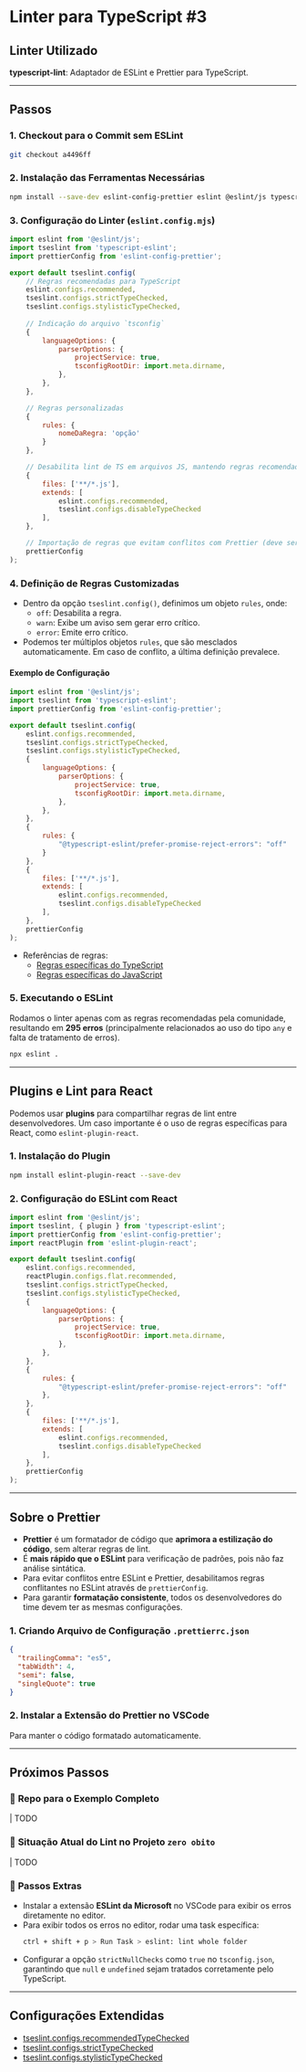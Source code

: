 # Linter para TypeScript #3

## Linter Utilizado
**typescript-lint**: Adaptador de ESLint e Prettier para TypeScript.

---

## Passos
### 1. Checkout para o Commit sem ESLint
```sh
git checkout a4496ff
```

### 2. Instalação das Ferramentas Necessárias
```sh
npm install --save-dev eslint-config-prettier eslint @eslint/js typescript typescript-eslint
```

### 3. Configuração do Linter (`eslint.config.mjs`)
```js
import eslint from '@eslint/js';
import tseslint from 'typescript-eslint';
import prettierConfig from 'eslint-config-prettier';

export default tseslint.config(
    // Regras recomendadas para TypeScript
    eslint.configs.recommended,
    tseslint.configs.strictTypeChecked,
    tseslint.configs.stylisticTypeChecked,
    
    // Indicação do arquivo `tsconfig`
    {
        languageOptions: {
            parserOptions: {
                projectService: true,
                tsconfigRootDir: import.meta.dirname,
            },
        },
    },

    // Regras personalizadas
    {
        rules: {
            nomeDaRegra: 'opção'
        }
    },

    // Desabilita lint de TS em arquivos JS, mantendo regras recomendadas para JS
    {
        files: ['**/*.js'],
        extends: [
            eslint.configs.recommended,
            tseslint.configs.disableTypeChecked
        ],
    },

    // Importação de regras que evitam conflitos com Prettier (deve ser a última para prioridade máxima)
    prettierConfig
);
```

### 4. Definição de Regras Customizadas
- Dentro da opção `tseslint.config()`, definimos um objeto `rules`, onde:
  - `off`: Desabilita a regra.
  - `warn`: Exibe um aviso sem gerar erro crítico.
  - `error`: Emite erro crítico.
- Podemos ter múltiplos objetos `rules`, que são mesclados automaticamente. Em caso de conflito, a última definição prevalece.

#### Exemplo de Configuração
```js
import eslint from '@eslint/js';
import tseslint from 'typescript-eslint';
import prettierConfig from 'eslint-config-prettier';

export default tseslint.config(
    eslint.configs.recommended,
    tseslint.configs.strictTypeChecked,
    tseslint.configs.stylisticTypeChecked,
    {
        languageOptions: {
            parserOptions: {
                projectService: true,
                tsconfigRootDir: import.meta.dirname,
            },
        },
    },
    {
        rules: {
            "@typescript-eslint/prefer-promise-reject-errors": "off"
        }
    },
    {
        files: ['**/*.js'],
        extends: [
            eslint.configs.recommended,
            tseslint.configs.disableTypeChecked
        ],
    },
    prettierConfig
);
```

- Referências de regras:
  - [Regras específicas do TypeScript](https://typescript-eslint.io/rules/)
  - [Regras específicas do JavaScript](https://eslint.org/docs/latest/rules/)

### 5. Executando o ESLint
Rodamos o linter apenas com as regras recomendadas pela comunidade, resultando em **295 erros** (principalmente relacionados ao uso do tipo `any` e falta de tratamento de erros).
```sh
npx eslint .
```

---

## Plugins e Lint para React
Podemos usar **plugins** para compartilhar regras de lint entre desenvolvedores. Um caso importante é o uso de regras específicas para React, como `eslint-plugin-react`.

### 1. Instalação do Plugin
```sh
npm install eslint-plugin-react --save-dev
```

### 2. Configuração do ESLint com React
```js
import eslint from '@eslint/js';
import tseslint, { plugin } from 'typescript-eslint';
import prettierConfig from 'eslint-config-prettier';
import reactPlugin from 'eslint-plugin-react';

export default tseslint.config(
    eslint.configs.recommended,
    reactPlugin.configs.flat.recommended,
    tseslint.configs.strictTypeChecked,
    tseslint.configs.stylisticTypeChecked,
    {
        languageOptions: {
            parserOptions: {
                projectService: true,
                tsconfigRootDir: import.meta.dirname,
            },
        },
    },
    {
        rules: {
            "@typescript-eslint/prefer-promise-reject-errors": "off"
        },
    },
    {
        files: ['**/*.js'],
        extends: [
            eslint.configs.recommended,
            tseslint.configs.disableTypeChecked
        ],
    },
    prettierConfig
);
```

---

## Sobre o Prettier
- **Prettier** é um formatador de código que **aprimora a estilização do código**, sem alterar regras de lint.
- É **mais rápido que o ESLint** para verificação de padrões, pois não faz análise sintática.
- Para evitar conflitos entre ESLint e Prettier, desabilitamos regras conflitantes no ESLint através de `prettierConfig`.
- Para garantir **formatação consistente**, todos os desenvolvedores do time devem ter as mesmas configurações.

### 1. Criando Arquivo de Configuração `.prettierrc.json`
```json
{
  "trailingComma": "es5",
  "tabWidth": 4,
  "semi": false,
  "singleQuote": true
}
```

### 2. Instalar a Extensão do Prettier no VSCode
Para manter o código formatado automaticamente.

---

## Próximos Passos
### 📌 **Repo para o Exemplo Completo**
| TODO

### 📌 **Situação Atual do Lint no Projeto `zero obito`**
| TODO

### 📌 **Passos Extras**
- Instalar a extensão **ESLint da Microsoft** no VSCode para exibir os erros diretamente no editor.
- Para exibir todos os erros no editor, rodar uma task específica:
  ```sh
  ctrl + shift + p > Run Task > eslint: lint whole folder
  ```
- Configurar a opção `strictNullChecks` como `true` no `tsconfig.json`, garantindo que `null` e `undefined` sejam tratados corretamente pelo TypeScript.

---

## Configurações Extendidas
- [tseslint.configs.recommendedTypeChecked](https://github.com/typescript-eslint/typescript-eslint/blob/main/packages/eslint-plugin/src/configs/recommended-type-checked.ts)
- [tseslint.configs.strictTypeChecked](https://github.com/typescript-eslint/typescript-eslint/blob/main/packages/eslint-plugin/src/configs/strict-type-checked.ts)
- [tseslint.configs.stylisticTypeChecked](https://github.com/typescript-eslint/typescript-eslint/blob/main/packages/eslint-plugin/src/configs/stylistic-type-checked.ts)

